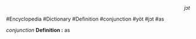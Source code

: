 
<div align="right"><i>jɔt</i></div>

#Encyclopedia #Dictionary #Definition #conjunction #yöt #jɔt #as

*conjunction*
**Definition :** as